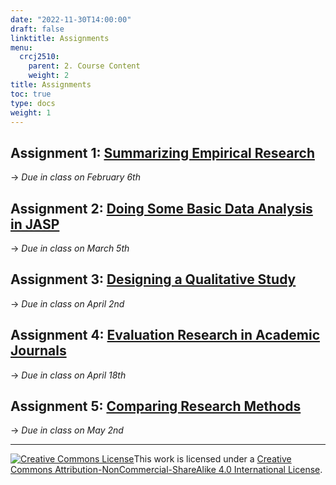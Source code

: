 ```yaml
---
date: "2022-11-30T14:00:00"
draft: false
linktitle: Assignments
menu:
  crcj2510:
    parent: 2. Course Content
    weight: 2
title: Assignments
toc: true
type: docs
weight: 1
---
```


## Assignment 1: [Summarizing Empirical Research](https://jnix.netlify.app/courses/crcj2510/assignment-1.pdf)

→ *Due in class on February 6th*

## Assignment 2: [Doing Some Basic Data Analysis in JASP](https://jnix.netlify.app/courses/crcj2510/assignment-2.docx)

→ *Due in class on March 5th*

## Assignment 3: [Designing a Qualitative Study](https://jnix.netlify.app/courses/crcj2510/assignment-3.pdf)

→ *Due in class on April 2nd*

## Assignment 4: [Evaluation Research in Academic Journals](https://jnix.netlify.app/courses/crcj2510/assignment-4.pdf)

→ *Due in class on April 18th*

## Assignment 5: [Comparing Research Methods](https://jnix.netlify.app/courses/crcj2510/assignment-5.docx)

→ *Due in class on May 2nd*

***

<a rel="license" href="http://creativecommons.org/licenses/by-nc-sa/4.0/"><img alt="Creative Commons License" style="border-width:0" src="https://i.creativecommons.org/l/by-nc-sa/4.0/88x31.png" /></a>This work is licensed under a <a rel="license" href="http://creativecommons.org/licenses/by-nc-sa/4.0/">Creative Commons Attribution-NonCommercial-ShareAlike 4.0 International License</a>.
